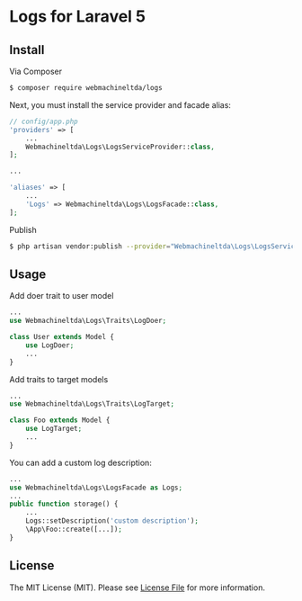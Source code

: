 # Logs for Laravel 5

## Install

Via Composer

``` bash
$ composer require webmachineltda/logs
```

Next, you must install the service provider and facade alias:

```php
// config/app.php
'providers' => [
    ...
    Webmachineltda\Logs\LogsServiceProvider::class,
];

...

'aliases' => [
    ...
    'Logs' => Webmachineltda\Logs\LogsFacade::class,
];
```

Publish

``` bash
$ php artisan vendor:publish --provider="Webmachineltda\Logs\LogsServiceProvider"
```

## Usage

Add doer trait to user model
``` php
...
use Webmachineltda\Logs\Traits\LogDoer;

class User extends Model {
    use LogDoer;
    ...
}
```

Add traits to target models
``` php
...
use Webmachineltda\Logs\Traits\LogTarget;

class Foo extends Model {
    use LogTarget;
    ...
}
```

You can add a custom log description:
``` php
...
use Webmachineltda\Logs\LogsFacade as Logs;
...
public function storage() {
    ...
    Logs::setDescription('custom description');
    \App\Foo::create([...]);
}
```

## License

The MIT License (MIT). Please see [License File](LICENSE.md) for more information.
